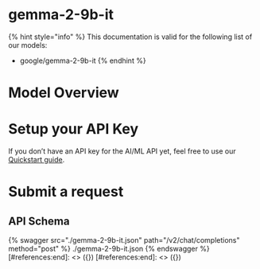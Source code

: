 [#references:start]: <> ({ "template": "openapi" })
[#references:start]: <> ({ "template": "openapi" })
# gemma-2-9b-it

{% hint style="info" %}
This documentation is valid for the following list of our models:
* google/gemma-2-9b-it
{% endhint %}

# Model Overview


# Setup your API Key
If you don’t have an API key for the AI/ML API yet, feel free to use our [Quickstart guide](https://docs.aimlapi.com/quickstart/setting-up).

# Submit a request
## API Schema
{% swagger src="./gemma-2-9b-it.json" path="/v2/chat/completions" method="post" %}
./gemma-2-9b-it.json
{% endswagger %}
[#references:end]: <> ({})
[#references:end]: <> ({})